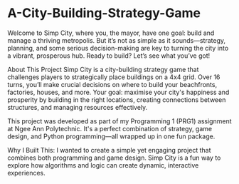 # A-City-Building-Strategy-Game
Welcome to Simp City, where you, the mayor, have one goal: build and manage a thriving metropolis. 
But it’s not as simple as it sounds—strategy, planning, and some serious decision-making are key to turning the city into a vibrant, prosperous hub. Ready to build? Let’s see what you’ve got!

About This Project
Simp City is a city-building strategy game that challenges players to strategically place buildings on a 4x4 grid. 
Over 16 turns, you’ll make crucial decisions on where to build your beachfronts, factories, houses, and more. 
Your goal: maximise your city's happiness and prosperity by building in the right locations, creating connections between structures, and managing resources effectively.

This project was developed as part of my Programming 1 (PRG1) assignment at Ngee Ann Polytechnic. 
It's a perfect combination of strategy, game design, and Python programming—all wrapped up in one fun package.

Why I Built This:
I wanted to create a simple yet engaging project that combines both programming and game design. Simp City is a fun way to explore how algorithms and logic can create dynamic, interactive experiences.
